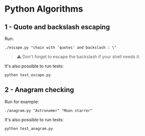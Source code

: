 # Python Algorithms

## 1 - Quote and backslash escaping

Run:

```
./escape.py "chain with 'quotes' and backslash : \"
```

> ⚠ Don't forget to escape the backslash if your shell needs it.

It's also possible to run tests:

```
python test_escape.py
```

## 2 - Anagram checking

Run for example:

```
./anagram.py "Astronomer" "Moon starrer"
```

It's also possible to run tests:

```
python test_anagram.py
```
